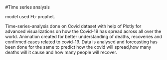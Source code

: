 #Time series analysis 

model used Fb-prophet.


Time-series-analysis done on Covid dataset with help of Plotly for advanced visualizations on how the Covid-19 has spread across all over the world.
Animation created for better understanding of deaths, recoveries and confirmed cases related to covid-19.
Data is analysed and forecasting has been done for the same to predict how the covid will spread,how many deaths will it cause and how many people will recover.
